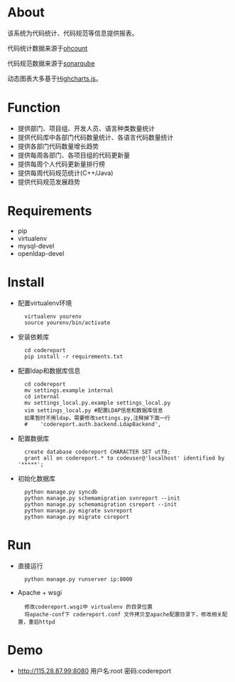 About
=====
该系统为代码统计、代码规范等信息提供报表。

代码统计数据来源于[ohcount](https://github.com/blackducksw/ohcount)

代码规范数据来源于[sonarqube](http://www.sonarqube.org)

动态图表大多基于[Highcharts.js](http://www.hcharts.cn)。


Function
=====
* 提供部门、项目组、开发人员、语言种类数量统计 
* 提供代码库中各部门代码数量统计、各语言代码数量统计
* 提供各部门代码数量增长趋势
* 提供每周各部门、各项目组的代码更新量
* 提供每周个人代码更新量排行榜
* 提供每周代码规范统计(C++/Java)
* 提供代码规范发展趋势


Requirements
=====
* pip
* virtualenv
* mysql-devel
* openldap-devel

Install
=====
* 配置virtualenv环境


        virtualenv yourenv
        source yourenv/bin/activate


* 安装依赖库


        cd codereport
        pip install -r requirements.txt


* 配置ldap和数据库信息


        cd codereport
        mv settings.example internal
        cd internal
        mv settings_local.py.example settings_local.py
        vim settings_local.py #配置LDAP信息和数据库信息
        如果暂时不用ldap，需要修改settings.py,注释掉下面一行
        #    'codereport.auth.backend.LdapBackend',


* 配置数据库


        create database codereport CHARACTER SET utf8;
        grant all on codereport.* to codeuser@'localhost' identified by '*****';


* 初始化数据库


        python manage.py syncdb
        python manage.py schemamigration svnreport --init
        python manage.py schemamigration csreport --init 
        python manage.py migrate svnreport
        python manage.py migrate csreport


Run
=====
* 直接运行


        python manage.py runserver ip:8000


* Apache + wsgi 


        修改codereport.wsgi中 virtualenv 的目录位置
        将apache-conf下 codereport.conf 文件拷贝至apache配置目录下，修改相关配置，重启httpd


Demo
=====
* http://115.28.87.99:8080 用户名:root 密码:codereport

